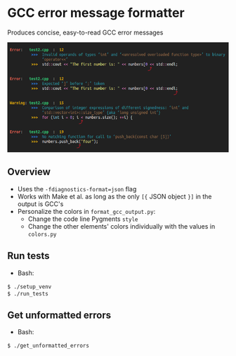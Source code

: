 
# GCC error message formatter

Produces concise, easy-to-read GCC error messages<br>

<img src='image.png' height='250px'>


## Overview

- Uses the `-fdiagnostics-format=json` flag
- Works with Make et al. as long as the only `[{` JSON object `}]` in the output is GCC's
- Personalize the colors in `format_gcc_output.py`:
  - Change the code line Pygments `style`
  - Change the other elements' colors individually with the values in `colors.py`


## Run tests

- Bash:
```
$ ./setup_venv
$ ./run_tests
```


## Get unformatted errors

- Bash:
```
$ ./get_unformatted_errors
```
